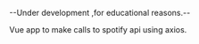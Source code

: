 --Under development ,for educational reasons.--

Vue app to make calls to spotify api using axios.

